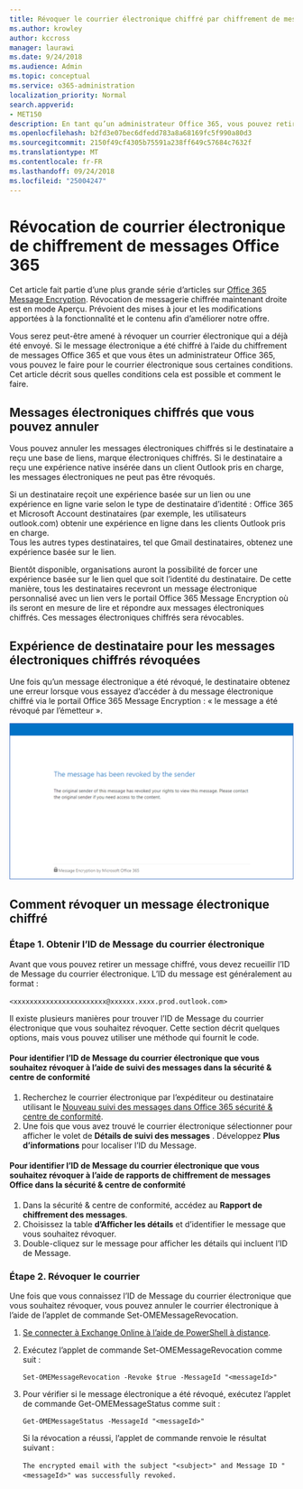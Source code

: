 ```yaml
---
title: Révoquer le courrier électronique chiffré par chiffrement de messages Office 365
ms.author: krowley
author: kccross
manager: laurawi
ms.date: 9/24/2018
ms.audience: Admin
ms.topic: conceptual
ms.service: o365-administration
localization_priority: Normal
search.appverid:
- MET150
description: En tant qu’un administrateur Office 365, vous pouvez retirer certains messages électroniques chiffrés avec Office 365 Message Encryption.
ms.openlocfilehash: b2fd3e07bec6dfedd783a8a68169fc5f990a80d3
ms.sourcegitcommit: 2150f49cf4305b75591a238ff649c57684c7632f
ms.translationtype: MT
ms.contentlocale: fr-FR
ms.lasthandoff: 09/24/2018
ms.locfileid: "25004247"
---
```

# <a name="office-365-message-encryption-email-revocation"></a>Révocation de courrier électronique de chiffrement de messages Office 365

Cet article fait partie d’une plus grande série d’articles sur [Office 365 Message Encryption](ome.md). Révocation de messagerie chiffrée maintenant droite est en mode Aperçu. Prévoient des mises à jour et les modifications apportées à la fonctionnalité et le contenu afin d’améliorer notre offre.

Vous serez peut-être amené à révoquer un courrier électronique qui a déjà été envoyé. Si le message électronique a été chiffré à l’aide du chiffrement de messages Office 365 et que vous êtes un administrateur Office 365, vous pouvez le faire pour le courrier électronique sous certaines conditions. Cet article décrit sous quelles conditions cela est possible et comment le faire.
  
## <a name="encrypted-emails-that-you-can-revoke"></a>Messages électroniques chiffrés que vous pouvez annuler
Vous pouvez annuler les messages électroniques chiffrés si le destinataire a reçu une base de liens, marque électroniques chiffrés. Si le destinataire a reçu une expérience native insérée dans un client Outlook pris en charge, les messages électroniques ne peut pas être révoqués.

Si un destinataire reçoit une expérience basée sur un lien ou une expérience en ligne varie selon le type de destinataire d’identité : Office 365 et Microsoft Account destinataires (par exemple, les utilisateurs outlook.com) obtenir une expérience en ligne dans les clients Outlook pris en charge.  
Tous les autres types destinataires, tel que Gmail destinataires, obtenez une expérience basée sur le lien. 

Bientôt disponible, organisations auront la possibilité de forcer une expérience basée sur le lien quel que soit l’identité du destinataire. De cette manière, tous les destinataires recevront un message électronique personnalisé avec un lien vers le portail Office 365 Message Encryption où ils seront en mesure de lire et répondre aux messages électroniques chiffrés. Ces messages électroniques chiffrés sera révocables. 
  
## <a name="recipient-experience-for-revoked-encrypted-emails"></a>Expérience de destinataire pour les messages électroniques chiffrés révoquées

Une fois qu’un message électronique a été révoqué, le destinataire obtenez une erreur lorsque vous essayez d’accéder à du message électronique chiffré via le portail Office 365 Message Encryption : « le message a été révoqué par l’émetteur ».

![Capture d’écran montrant une révoquées de messages électroniques chiffrés.](media/revoked-encrypted-email.png)
    
## <a name="how-to-revoke-an-encrypted-email"></a>Comment révoquer un message électronique chiffré

### <a name="step-1-obtain-the-message-id-of-the-email"></a>Étape 1. Obtenir l’ID de Message du courrier électronique

Avant que vous pouvez retirer un message chiffré, vous devez recueillir l’ID de Message du courrier électronique. L’ID du message est généralement au format :

`<xxxxxxxxxxxxxxxxxxxxxxx@xxxxxx.xxxx.prod.outlook.com>`  

Il existe plusieurs manières pour trouver l’ID de Message du courrier électronique que vous souhaitez révoquer. Cette section décrit quelques options, mais vous pouvez utiliser une méthode qui fournit le code.

  #### <a name="to-identify-the-message-id-of-the-email-you-want-to-revoke-by-using-message-trace-in-the-security-amp-compliance-center"></a>Pour identifier l’ID de Message du courrier électronique que vous souhaitez révoquer à l’aide de suivi des messages dans la sécurité &amp; centre de conformité

1. Recherchez le courrier électronique par l’expéditeur ou destinataire utilisant le [Nouveau suivi des messages dans Office 365 sécurité & centre de conformité](https://blogs.technet.microsoft.com/exchange/2018/05/02/new-message-trace-in-office-365-security-compliance-center/).
2. Une fois que vous avez trouvé le courrier électronique sélectionner pour afficher le volet de **Détails de suivi des messages** . Développez **Plus d’informations** pour localiser l’ID du Message.

  #### <a name="to-identify-the-message-id-of-the-email-you-want-to-revoke-by-using-office-message-encryption-reports-in-the-security-amp-compliance-center"></a>Pour identifier l’ID de Message du courrier électronique que vous souhaitez révoquer à l’aide de rapports de chiffrement de messages Office dans la sécurité &amp; centre de conformité
1. Dans la sécurité &amp; centre de conformité, accédez au **Rapport de chiffrement des messages**.
2. Choisissez la table **d’Afficher les détails** et d’identifier le message que vous souhaitez révoquer. 
3. Double-cliquez sur le message pour afficher les détails qui incluent l’ID de Message. 

### <a name="step-2-revoke-the-mail"></a>Étape 2. Révoquer le courrier  

Une fois que vous connaissez l’ID de Message du courrier électronique que vous souhaitez révoquer, vous pouvez annuler le courrier électronique à l’aide de l’applet de commande Set-OMEMessageRevocation. 

1. [Se connecter à Exchange Online à l’aide de PowerShell à distance](http://technet.microsoft.com/library/jj984289%28v=exchg.150%29.aspx).
    
2. Exécutez l’applet de commande Set-OMEMessageRevocation comme suit :
    
    ```
    Set-OMEMessageRevocation -Revoke $true -MessageId "<messageId>"
    ```  

3. Pour vérifier si le message électronique a été révoqué, exécutez l’applet de commande Get-OMEMessageStatus comme suit :
    
    ```
    Get-OMEMessageStatus -MessageId "<messageId>"
    ```  
    Si la révocation a réussi, l’applet de commande renvoie le résultat suivant :  

    ```The encrypted email with the subject "<subject>" and Message ID "<messageId>" was successfully revoked.```
